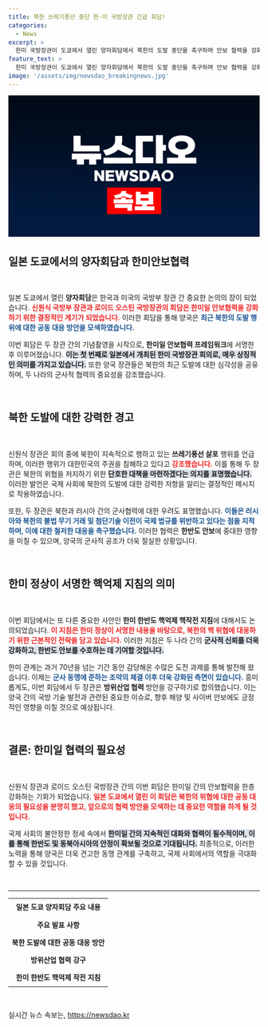 ```yaml
---
title: 북한 쓰레기풍선 중단 한·미 국방장관 긴급 회담!
categories:
  - News
excerpt: >
  한미 국방장관이 도쿄에서 열린 양자회담에서 북한의 도발 중단을 촉구하며 안보 협력을 강화했다. 신원식 장관은 북한의 쓰레기풍선 살포 위협을 정전협정 위반으로 지적하고, 러시아와의 군사협력에 대한 강력한 대응 의지를 밝혔다.
feature_text: >
  한미 국방장관이 도쿄에서 열린 양자회담에서 북한의 도발 중단을 촉구하며 안보 협력을 강화했다. 신원식 장관은 북한의 쓰레기풍선 살포 위협을 정전협정 위반으로 지적하고, 러시아와의 군사협력에 대한 강력한 대응 의지를 밝혔다.
image: '/assets/img/newsdao_breakingnews.jpg'
---
```


<p><img src="/assets/img/newsdao_breakingnews.jpg" alt="cryptoinkorea 속보" /></p>

<h2 data-ke-size="size26">일본 도쿄에서의 양자회담과 한미안보협력</h2>

<p data-ke-size="size16">&nbsp;</p>

<p>일본 도쿄에서 열린 <b>양자회담</b>은 한국과 미국의 국방부 장관 간 중요한 논의의 장이 되었습니다. <b><span style="color: #ee2323;">신원식 국방부 장관과 로이드 오스틴 국방장관의 회담은 한미일 안보협력을 강화하기 위한 결정적인 계기가 되었습니다.</span></b> 이러한 회담을 통해 양국은 <b><span style="color: #1a5490;">최근 북한의 도발 행위에 대한 공동 대응 방안을 모색하였습니다.</span></b></p>

<p>이번 회담은 두 장관 간의 기념촬영을 시작으로, <b>한미일 안보협력 프레임워크</b>에 서명한 후 이루어졌습니다. <b><span style="background-color: #21538527;">이는 첫 번째로 일본에서 개최된 한미 국방장관 회의로, 매우 상징적인 의미를 가지고 있습니다.</span></b> 또한 양국 장관들은 북한의 최근 도발에 대한 심각성을 공유하며, 두 나라의 군사적 협력의 중요성을 강조했습니다.</p>

<p data-ke-size="size16">&nbsp;</p>

<h2 data-ke-size="size26">북한 도발에 대한 강력한 경고</h2>

<p data-ke-size="size16">&nbsp;</p>

<p>신원식 장관은 회의 중에 북한이 지속적으로 행하고 있는 <b>쓰레기풍선 살포</b> 행위를 언급하며, 이러한 행위가 대한민국의 주권을 침해하고 있다고 <b><span style="color: #ee2323;">강조했습니다.</span></b> 이를 통해 두 장관은 북한의 위협을 저지하기 위한 <b><span style="background-color: #21538527;">단호한 대책을 마련하겠다는 의지를 표명했습니다.</span></b> 이러한 발언은 국제 사회에 북한의 도발에 대한 강력한 저항을 알리는 결정적인 메시지로 작용하였습니다.</p>

<p>또한, 두 장관은 북한과 러시아 간의 군사협력에 대한 우려도 표명했습니다. <b><span style="color: #1a5490;">이들은 러시아와 북한의 불법 무기 거래 및 첨단기술 이전이 국제 법규를 위반하고 있다는 점을 지적하며, 이에 대한 철저한 대응을 촉구했습니다.</span></b> 이러한 협력은 <b>한반도 안보</b>에 중대한 영향을 미칠 수 있으며, 양국의 군사적 공조가 더욱 절실한 상황입니다.</p>

<p data-ke-size="size16">&nbsp;</p>

<h2 data-ke-size="size26">한미 정상이 서명한 핵억제 지침의 의미</h2>

<p data-ke-size="size16">&nbsp;</p>

<p>이번 회담에서는 또 다른 중요한 사안인 <b>한미 한반도 핵억제 핵작전 지침</b>에 대해서도 논의되었습니다. <b><span style="color: #ee2323;">이 지침은 한미 정상이 서명한 내용을 바탕으로, 북한의 핵 위협에 대응하기 위한 근본적인 전략을 담고 있습니다.</span></b> 이러한 지침은 두 나라 간의 <b><span style="background-color: #21538527;">군사적 신뢰를 더욱 강화하고, 한반도 안보를 수호하는 데 기여할 것입니다.</span></b></p>

<p>한미 관계는 과거 70년을 넘는 기간 동안 감당해온 수많은 도전 과제를 통해 발전해 왔습니다. 이제는 <b><span style="color: #1a5490;">군사 동맹에 준하는 조약의 체결 이후 더욱 강화된 측면이 있습니다.</span></b> 흥미롭게도, 이번 회담에서 두 장관은 <b>방위산업 협력</b> 방안을 강구하기로 합의했습니다. 이는 양국 간의 국방 기술 발전과 관련된 중요한 이슈로, 향후 해양 및 사이버 안보에도 긍정적인 영향을 미칠 것으로 예상됩니다.</p>

<p data-ke-size="size16">&nbsp;</p>

<h2 data-ke-size="size26">결론: 한미일 협력의 필요성</h2>

<p data-ke-size="size16">&nbsp;</p>

<p>신원식 장관과 로이드 오스틴 국방장관 간의 이번 회담은 한미일 간의 안보협력을 한층 강화하는 기회가 되었습니다. <b><span style="color: #ee2323;">일본 도쿄에서 열린 이 회담은 북한의 위협에 대한 공동 대응의 필요성을 분명히 했고, 앞으로의 협력 방안을 모색하는 데 중요한 역할을 하게 될 것입니다.</span></b> </p>

<p>국제 사회의 불안정한 정세 속에서 <b><span style="background-color: #21538527;">한미일 간의 지속적인 대화와 협력이 필수적이며, 이를 통해 한반도 및 동북아시아의 안정이 확보될 것으로 기대됩니다.</span></b> 최종적으로, 이러한 노력을 통해 양국은 더욱 견고한 동맹 관계를 구축하고, 국제 사회에서의 역할을 극대화할 수 있을 것입니다. </p>

<p data-ke-size="size16">&nbsp;</p>

<hr>

<table style="width: 100%; border-collapse: collapse;">
<tr>
<td style="text-align: center; height: 30px;"><b>일본 도쿄 양자회담 주요 내용</b></td>
</tr>
<tr>
<td style="text-align: center; height: 30px;"><b>주요 발표 사항</b></td>
</tr>
<tr>
<td style="text-align: center; height: 30px;"><b>북한 도발에 대한 공동 대응 방안</b></td>
</tr>
<tr>
<td style="text-align: center; height: 30px;"><b>방위산업 협력 강구</b></td>
</tr>
<tr>
<td style="text-align: center; height: 30px;"><b>한미 한반도 핵억제 작전 지침</b></td>
</tr>
</table>

<p data-ke-size="size16">&nbsp;</p>
실시간 뉴스 속보는, <a href="https://newsdao.kr" rel="dofollow">https://newsdao.kr</a>


